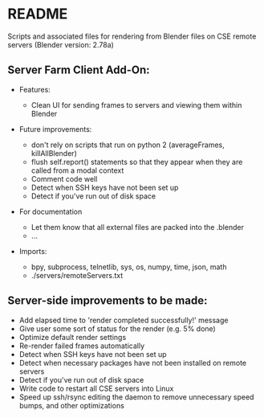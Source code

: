 # README

Scripts and associated files for rendering from Blender files on CSE remote servers (Blender version: 2.78a)

## Server Farm Client Add-On:
  * Features:
      * Clean UI for sending frames to servers and viewing them within Blender

  * Future improvements:
      * don't rely on scripts that run on python 2 (averageFrames, killAllBlender)
      * flush self.report() statements so that they appear when they are called from a modal context
      * Comment code well
      * Detect when SSH keys have not been set up
      * Detect if you've run out of disk space
  * For documentation
      * Let them know that all external files are packed into the .blender
      * ...
  * Imports:
      * bpy, subprocess, telnetlib, sys, os, numpy, time, json, math
      * ./servers/remoteServers.txt


## Server-side improvements to be made:
* Add elapsed time to 'render completed successfully!' message
* Give user some sort of status for the render (e.g. 5% done)
* Optimize default render settings
* Re-render failed frames automatically
* Detect when SSH keys have not been set up
* Detect when necessary packages have not been installed on remote servers
* Detect if you've run out of disk space
* Write code to restart all CSE servers into Linux
* Speed up ssh/rsync editing the daemon to remove unnecessary speed bumps, and other optimizations
